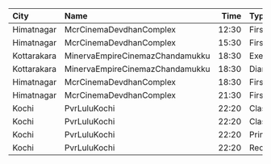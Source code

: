 | City        | Name                            |  Time | Type        | Price | Capacity | Booked |
| :---------- | :------------------------------ | ----: | :---------- | ----: | -------: | -----: |
| Himatnagar  | McrCinemaDevdhanComplex         | 12:30 | FirstClass  |  120₹ |       85 |     67 |
| Himatnagar  | McrCinemaDevdhanComplex         | 15:30 | FirstClass  |  120₹ |       85 |     67 |
| Kottarakara | MinervaEmpireCinemazChandamukku | 18:30 | Executive   |  200₹ |       13 |      0 |
| Kottarakara | MinervaEmpireCinemazChandamukku | 18:30 | Diamond     |  140₹ |      210 |    104 |
| Himatnagar  | McrCinemaDevdhanComplex         | 18:30 | FirstClass  |  120₹ |       85 |     67 |
| Himatnagar  | McrCinemaDevdhanComplex         | 21:30 | FirstClass  |  120₹ |       85 |     67 |
| Kochi       | PvrLuluKochi                    | 22:20 | Classic     |  140₹ |       39 |     39 |
| Kochi       | PvrLuluKochi                    | 22:20 | ClassicPlus |  160₹ |       91 |     91 |
| Kochi       | PvrLuluKochi                    | 22:20 | Prime       |  190₹ |       64 |     64 |
| Kochi       | PvrLuluKochi                    | 22:20 | Recliner    |  350₹ |        9 |      8 |